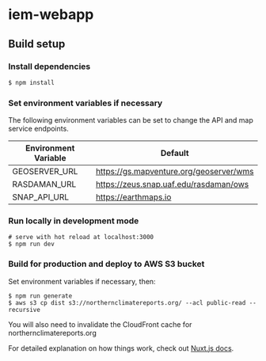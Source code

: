 # iem-webapp

## Build setup

### Install dependencies

```bash
$ npm install
```

### Set environment variables if necessary

The following environment variables can be set to change the API and map service
endpoints.

| Environment Variable | Default                                 |
| -------------------- | --------------------------------------- |
| GEOSERVER_URL        | https://gs.mapventure.org/geoserver/wms |
| RASDAMAN_URL         | https://zeus.snap.uaf.edu/rasdaman/ows  |
| SNAP_API_URL         | https://earthmaps.io                    |

### Run locally in development mode

```
# serve with hot reload at localhost:3000
$ npm run dev
```

### Build for production and deploy to AWS S3 bucket

Set environment variables if necessary, then:

```
$ npm run generate
$ aws s3 cp dist s3://northernclimatereports.org/ --acl public-read --recursive
```

You will also need to invalidate the CloudFront cache for northernclimatereports.org

For detailed explanation on how things work, check out [Nuxt.js docs](https://nuxtjs.org).

